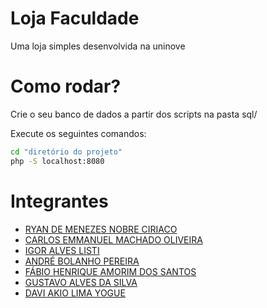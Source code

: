 # Loja Faculdade

Uma loja simples desenvolvida na uninove

# Como rodar?

Crie o seu banco de dados a partir dos scripts na pasta sql/

Execute os seguintes comandos:

```sh
cd "diretório do projeto"
php -S localhost:8080
```

# Integrantes

- <a href="https://www.linkedin.com/in/ryan-menezes-845080201/" target="_blank">RYAN DE MENEZES NOBRE CIRIACO</a>
- <a href="https://br.linkedin.com/in/carlos-emmanuel-machado-oliveira-117a0a285" target="_blank">CARLOS EMMANUEL MACHADO OLIVEIRA</a>
- <a href="#" target="_blank">IGOR ALVES LISTI</a>
- <a href="https://www.linkedin.com/in/andr%C3%A9-bolanho-pereira-99b600288/" target="_blank">ANDRÉ BOLANHO PEREIRA</a>
- <a href="#" target="_blank">FÁBIO HENRIQUE AMORIM DOS SANTOS</a>
- <a href="#" target="_blank">GUSTAVO ALVES DA SILVA</a>
- <a href="https://www.linkedin.com/in/davi-akio-lima-yogue-0263a0291/" target="_blank">DAVI AKIO LIMA YOGUE</a>
